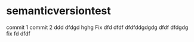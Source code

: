 # semanticversiontest

commit 1
commit 2
ddd
dfdgd
hghg
Fix
dfd
dfdf
dfdfddgdgdg
dfdf
dfdgdg
fix
fd
dfdf
